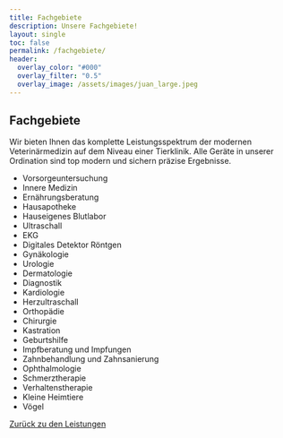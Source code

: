 ```yaml
---
title: Fachgebiete
description: Unsere Fachgebiete!
layout: single
toc: false
permalink: /fachgebiete/
header:
  overlay_color: "#000"
  overlay_filter: "0.5"
  overlay_image: /assets/images/juan_large.jpeg
---
```

## Fachgebiete

Wir bieten Ihnen das komplette Leistungsspektrum der modernen Veterinärmedizin auf dem Niveau einer Tierklinik. Alle Geräte in unserer Ordination sind top modern und sichern präzise Ergebnisse.

- Vorsorgeuntersuchung
- Innere Medizin
- Ernährungsberatung
- Hausapotheke
- Hauseigenes Blutlabor
- Ultraschall
- EKG
- Digitales Detektor Röntgen
- Gynäkologie
- Urologie
- Dermatologie
- Diagnostik
- Kardiologie
- Herzultraschall
- Orthopädie
- Chirurgie
- Kastration
- Geburtshilfe
- Impfberatung und Impfungen
- Zahnbehandlung und Zahnsanierung
- Ophthalmologie
- Schmerztherapie
- Verhaltenstherapie
- Kleine Heimtiere
- Vögel


<i class="fa-solid fa-arrow-left-long"></i>  [Zurück zu den Leistungen](/leistungen/)